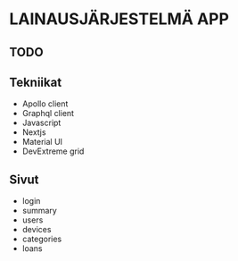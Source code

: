 # LAINAUSJÄRJESTELMÄ APP

## TODO

## Tekniikat

- Apollo client
- Graphql client
- Javascript
- Nextjs
- Material UI
- DevExtreme grid

## Sivut

- login
- summary
- users
- devices
- categories
- loans

